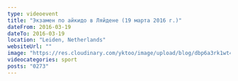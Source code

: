 ```yaml
---
type: videoevent
title: "Экзамен по айкидо в Ляйдене (19 марта 2016 г.)"
dateFrom: 2016-03-19
dateTo: 2016-03-19
location: "Leiden, Netherlands"
websiteUrl: ""
image: "https://res.cloudinary.com/yktoo/image/upload/blog/dbp6a3rk1wt43354.jpg"
videocategories: sport
posts: "0273"
---
```

